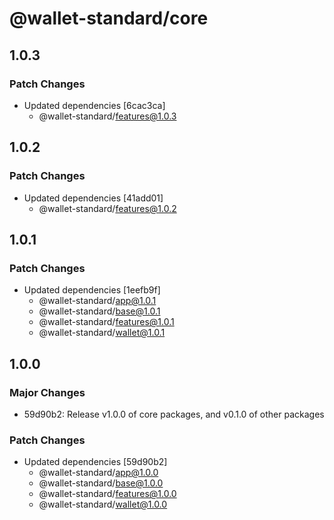 # @wallet-standard/core

## 1.0.3

### Patch Changes

-   Updated dependencies [6cac3ca]
    -   @wallet-standard/features@1.0.3

## 1.0.2

### Patch Changes

-   Updated dependencies [41add01]
    -   @wallet-standard/features@1.0.2

## 1.0.1

### Patch Changes

-   Updated dependencies [1eefb9f]
    -   @wallet-standard/app@1.0.1
    -   @wallet-standard/base@1.0.1
    -   @wallet-standard/features@1.0.1
    -   @wallet-standard/wallet@1.0.1

## 1.0.0

### Major Changes

-   59d90b2: Release v1.0.0 of core packages, and v0.1.0 of other packages

### Patch Changes

-   Updated dependencies [59d90b2]
    -   @wallet-standard/app@1.0.0
    -   @wallet-standard/base@1.0.0
    -   @wallet-standard/features@1.0.0
    -   @wallet-standard/wallet@1.0.0
